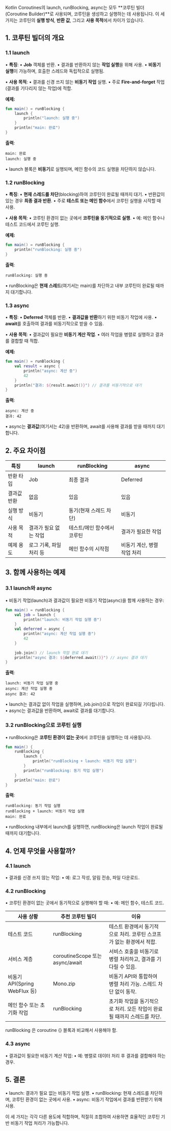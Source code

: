 Kotlin Coroutines의 launch, runBlocking, async는 모두 **코루틴 빌더(Coroutine Builder)**로 사용되며, 코루틴을 생성하고 실행하는 데 사용됩니다. 이 세 가지는 코루틴의 **실행 방식**, **반환 값**, 그리고 **사용 목적**에서 차이가 있습니다.

## **1. 코루틴 빌더의 개요**

### **1.1 launch**

• **특징**:
	• **Job** 객체를 반환.
	• 결과를 반환하지 않는 **작업 실행**을 위해 사용.
	• **비동기 실행**이 가능하며, 호출한 스레드와 독립적으로 실행됨.

• **사용 목적**:
	• 결과를 신경 쓰지 않는 **비동기 작업** 실행.
	• 주로 **Fire-and-forget** 작업(결과를 기다리지 않는 작업)에 적합.

**예제:**
  
```kotlin
fun main() = runBlocking {
    launch {
        println("launch: 실행 중")
    }
    println("main: 완료")
}
```

**출력**:

```
main: 완료
launch: 실행 중
```

• launch 블록은 **비동기**로 실행되며, 메인 함수의 코드 실행을 차단하지 않습니다.

### **1.2 runBlocking**

• **특징**:
	• **현재 스레드를 차단**(blocking)하여 코루틴이 완료될 때까지 대기.
	• 반환값이 있는 경우 **최종 결과 반환**.
	• 주로 **테스트 또는 메인 함수**에서 코루틴 실행을 시작할 때 사용.

• **사용 목적**:
	• 코루틴 환경이 없는 곳에서 **코루틴을 동기적으로 실행**.
	• 예: 메인 함수나 테스트 코드에서 코루틴 실행.

**예제:**

```kotlin
fun main() = runBlocking {
    println("runBlocking: 실행 중")
}
```
  
**출력**:

```
runBlocking: 실행 중
```

• runBlocking은 **현재 스레드**(여기서는 main)를 차단하고 내부 코루틴이 완료될 때까지 대기합니다.

### **1.3 async**

• **특징**:
	• **Deferred** 객체를 반환.
	• **결과값을 반환**하기 위한 비동기 작업에 사용.
	• **await**를 호출하여 결과를 비동기적으로 받을 수 있음.

• **사용 목적**:
	• 결과값이 필요한 **비동기 계산 작업**.
	• 여러 작업을 병렬로 실행하고 결과를 결합할 때 적합.


**예제:**

```kotlin
fun main() = runBlocking {
    val result = async {
        println("async: 계산 중")
        42
    }
    println("결과: ${result.await()}") // 결과를 비동기적으로 대기
}
```

**출력**:

```
async: 계산 중
결과: 42
```

• async는 **결과값**(여기서는 42)을 반환하며, await를 사용해 결과를 받을 때까지 대기합니다.

## **2. 주요 차이점**

| **특징** | **launch**     | **runBlocking** | **async**        |
| ------ | -------------- | --------------- | ---------------- |
| 반환 타입  | Job            | 최종 결과           | Deferred<T>      |
| 결과값 반환 | 없음             | 있음              | 있음               |
| 실행 방식  | 비동기            | 동기(현재 스레드 차단)   | 비동기              |
| 사용 목적  | 결과가 필요 없는 작업   | 테스트/메인 함수에서 코루틴 | 결과가 필요한 작업       |
| 예제 용도  | 로그 기록, 파일 처리 등 | 메인 함수의 시작점      | 비동기 계산, 병렬 작업 처리 |

## **3. 함께 사용하는 예제**

### **3.1 launch와 async**

• 비동기 작업(launch)과 결과값이 필요한 비동기 작업(async)을 함께 사용하는 경우:

```kotlin
fun main() = runBlocking {
    val job = launch {
        println("launch: 비동기 작업 실행 중")
    }
    val deferred = async {
        println("async: 계산 작업 실행 중")
        42
    }
    
    job.join() // launch 작업 완료 대기
    println("async 결과: ${deferred.await()}") // async 결과 대기
}
```

**출력**:

```
launch: 비동기 작업 실행 중
async: 계산 작업 실행 중
async 결과: 42
```

• launch는 결과값 없이 작업을 실행하며, job.join()으로 작업이 완료되길 기다립니다.
• async는 결과값을 반환하며, await로 결과를 대기합니다.
### **3.2 runBlocking으로 코루틴 실행**

• runBlocking은 **코루틴 환경이 없는 곳**에서 코루틴을 실행하는 데 사용됩니다.

  
```kotlin
fun main() {
    runBlocking {
        launch {
            println("runBlocking + launch: 비동기 작업 실행")
        }
        println("runBlocking: 동기 작업 실행")
    }
    println("main: 완료")
}
```

**출력**:

```
runBlocking: 동기 작업 실행
runBlocking + launch: 비동기 작업 실행
main: 완료
```

• runBlocking 내부에서 launch를 실행하면, runBlocking은 launch 작업이 완료될 때까지 대기합니다.

## **4. 언제 무엇을 사용할까?**

### **4.1 launch**

• 결과를 신경 쓰지 않는 작업:
• 예: 로그 작성, 알림 전송, 파일 다운로드.

### **4.2 runBlocking**

• 코루틴 환경이 없는 곳에서 동기적으로 실행해야 할 때:
	• 예: 메인 함수, 테스트 코드.


| **사용** **상황**             | **추천** **코루틴** **빌더**         | **이유**                                    |
| ------------------------- | ----------------------------- | ----------------------------------------- |
| 테스트 코드                    | runBlocking                   | 테스트 환경에서 동기적으로 처리. 코루틴 스코프가 없는 환경에서 적합.   |
| 서비스 계층                    | coroutineScope 또는 async/await | 서비스 호출을 비동기로 병렬 처리하고, 결과를 기다릴 수 있음.       |
| 비동기 API(Spring WebFlux 등) | Mono.zip                      | 비동기 API와 통합하여 병렬 처리 가능. 스레드 차단 없이 동작.     |
| 메인 함수 또는 초기화 작업           | runBlocking                   | 초기화 작업을 동기적으로 처리. 모든 작업이 완료될 때까지 스레드를 차단. |

runBlocking 은 coroutine {} 블록과 비교해서 사용해야 함.

### **4.3 async**

• 결과값이 필요한 비동기 계산 작업:
	• 예: 병렬로 데이터 처리 후 결과를 결합해야 하는 경우.

## **5. 결론**

• launch: 결과가 필요 없는 비동기 작업 실행.
• runBlocking: 현재 스레드를 차단하며, 코루틴 환경이 없는 곳에서 사용.
• async: 비동기 작업에서 결과를 반환받기 위해 사용.

이 세 가지는 각각 다른 용도에 적합하며, 적절히 조합하여 사용하면 효율적인 코루틴 기반 비동기 작업 처리가 가능합니다.




